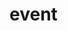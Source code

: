 # event
  <api-doc 
    :apifiles='{"files":[{"name":"protobuf/api/event.proto","description":"","package":"mesg.api","hasEnums":false,"hasExtensions":false,"hasMessages":true,"hasServices":true,"enums":[],"extensions":[],"messages":[{"name":"CreateEventRequest","longName":"CreateEventRequest","fullName":"mesg.api.CreateEventRequest","description":"CreateEventRequest defines request for execution update.","hasExtensions":false,"hasFields":true,"extensions":[],"fields":[{"name":"instanceHash","description":"instanceHash is hash of instance that can proceed an execution.","label":"","type":"bytes","longType":"bytes","fullType":"bytes","ismap":false,"defaultValue":""},{"name":"key","description":"key is the key of the event.","label":"","type":"string","longType":"string","fullType":"string","ismap":false,"defaultValue":""},{"name":"data","description":"data is the data for the event.","label":"","type":"Struct","longType":"mesg.protobuf.Struct","fullType":"mesg.protobuf.Struct","ismap":false,"defaultValue":""}]},{"name":"CreateEventResponse","longName":"CreateEventResponse","fullName":"mesg.api.CreateEventResponse","description":"CreateEventResponse defines response for execution update.","hasExtensions":false,"hasFields":true,"extensions":[],"fields":[{"name":"hash","description":"Hash represents event.","label":"","type":"bytes","longType":"bytes","fullType":"bytes","ismap":false,"defaultValue":""}]},{"name":"StreamEventRequest","longName":"StreamEventRequest","fullName":"mesg.api.StreamEventRequest","description":"StreamEventRequest defines request to retrieve a stream of events.","hasExtensions":false,"hasFields":true,"extensions":[],"fields":[{"name":"filter","description":"Filter used to filter a stream of events.","label":"","type":"Filter","longType":"StreamEventRequest.Filter","fullType":"mesg.api.StreamEventRequest.Filter","ismap":false,"defaultValue":""}]},{"name":"Filter","longName":"StreamEventRequest.Filter","fullName":"mesg.api.StreamEventRequest.Filter","description":"Filter contains filtering criteria.","hasExtensions":false,"hasFields":true,"extensions":[],"fields":[{"name":"hash","description":"hash to filter events.","label":"","type":"bytes","longType":"bytes","fullType":"bytes","ismap":false,"defaultValue":""},{"name":"instanceHash","description":"instance&rsquo;s hash to filter events.","label":"","type":"bytes","longType":"bytes","fullType":"bytes","ismap":false,"defaultValue":""},{"name":"key","description":"key is the key of the event.","label":"","type":"string","longType":"string","fullType":"string","ismap":false,"defaultValue":""}]}],"services":[{"name":"Event","longName":"Event","fullName":"mesg.api.Event","description":"This is the API to interact with the Events.\n\nThis API is a [gRPC](https://grpc.io/) API.\n\nThe source file of this API is hosted on [GitHub](https://github.com/mesg-foundation/engine/blob/master/protobuf/api/event.proto).","methods":[{"name":"Create","description":"Create creates event with data.","requestType":"CreateEventRequest","requestLongType":"CreateEventRequest","requestFullType":"mesg.api.CreateEventRequest","requestStreaming":false,"responseType":"CreateEventResponse","responseLongType":"CreateEventResponse","responseFullType":"mesg.api.CreateEventResponse","responseStreaming":false},{"name":"Stream","description":"Stream returns a stream of events that satisfy criteria\nspecified in a request.","requestType":"StreamEventRequest","requestLongType":"StreamEventRequest","requestFullType":"mesg.api.StreamEventRequest","requestStreaming":false,"responseType":"Event","responseLongType":".mesg.types.Event","responseFullType":"mesg.types.Event","responseStreaming":true}]}]}],"scalarValueTypes":[{"protoType":"double","notes":"","cppType":"double","csType":"double","goType":"float64","javaType":"double","phpType":"float","pythonType":"float","rubyType":"Float"},{"protoType":"float","notes":"","cppType":"float","csType":"float","goType":"float32","javaType":"float","phpType":"float","pythonType":"float","rubyType":"Float"},{"protoType":"int32","notes":"Uses variable-length encoding. Inefficient for encoding negative numbers – if your field is likely to have negative values, use sint32 instead.","cppType":"int32","csType":"int","goType":"int32","javaType":"int","phpType":"integer","pythonType":"int","rubyType":"Bignum or Fixnum (as required)"},{"protoType":"int64","notes":"Uses variable-length encoding. Inefficient for encoding negative numbers – if your field is likely to have negative values, use sint64 instead.","cppType":"int64","csType":"long","goType":"int64","javaType":"long","phpType":"integer/string","pythonType":"int/long","rubyType":"Bignum"},{"protoType":"uint32","notes":"Uses variable-length encoding.","cppType":"uint32","csType":"uint","goType":"uint32","javaType":"int","phpType":"integer","pythonType":"int/long","rubyType":"Bignum or Fixnum (as required)"},{"protoType":"uint64","notes":"Uses variable-length encoding.","cppType":"uint64","csType":"ulong","goType":"uint64","javaType":"long","phpType":"integer/string","pythonType":"int/long","rubyType":"Bignum or Fixnum (as required)"},{"protoType":"sint32","notes":"Uses variable-length encoding. Signed int value. These more efficiently encode negative numbers than regular int32s.","cppType":"int32","csType":"int","goType":"int32","javaType":"int","phpType":"integer","pythonType":"int","rubyType":"Bignum or Fixnum (as required)"},{"protoType":"sint64","notes":"Uses variable-length encoding. Signed int value. These more efficiently encode negative numbers than regular int64s.","cppType":"int64","csType":"long","goType":"int64","javaType":"long","phpType":"integer/string","pythonType":"int/long","rubyType":"Bignum"},{"protoType":"fixed32","notes":"Always four bytes. More efficient than uint32 if values are often greater than 2^28.","cppType":"uint32","csType":"uint","goType":"uint32","javaType":"int","phpType":"integer","pythonType":"int","rubyType":"Bignum or Fixnum (as required)"},{"protoType":"fixed64","notes":"Always eight bytes. More efficient than uint64 if values are often greater than 2^56.","cppType":"uint64","csType":"ulong","goType":"uint64","javaType":"long","phpType":"integer/string","pythonType":"int/long","rubyType":"Bignum"},{"protoType":"sfixed32","notes":"Always four bytes.","cppType":"int32","csType":"int","goType":"int32","javaType":"int","phpType":"integer","pythonType":"int","rubyType":"Bignum or Fixnum (as required)"},{"protoType":"sfixed64","notes":"Always eight bytes.","cppType":"int64","csType":"long","goType":"int64","javaType":"long","phpType":"integer/string","pythonType":"int/long","rubyType":"Bignum"},{"protoType":"bool","notes":"","cppType":"bool","csType":"bool","goType":"bool","javaType":"boolean","phpType":"boolean","pythonType":"boolean","rubyType":"TrueClass/FalseClass"},{"protoType":"string","notes":"A string must always contain UTF-8 encoded or 7-bit ASCII text.","cppType":"string","csType":"string","goType":"string","javaType":"String","phpType":"string","pythonType":"str/unicode","rubyType":"String (UTF-8)"},{"protoType":"bytes","notes":"May contain any arbitrary sequence of bytes.","cppType":"string","csType":"ByteString","goType":"[]byte","javaType":"ByteString","phpType":"string","pythonType":"str","rubyType":"String (ASCII-8BIT)"}]}'
    :typefiles='{"files":[{"name":"protobuf/types/event.proto","description":"","package":"mesg.types","hasEnums":false,"hasExtensions":false,"hasMessages":true,"hasServices":false,"enums":[],"extensions":[],"messages":[{"name":"Event","longName":"Event","fullName":"mesg.types.Event","description":"Event represents a single event run in engine.","hasExtensions":false,"hasFields":true,"extensions":[],"fields":[{"name":"hash","description":"Hash is a unique hash to identify event.","label":"","type":"bytes","longType":"bytes","fullType":"bytes","ismap":false,"defaultValue":""},{"name":"instanceHash","description":"instanceHash is hash of instance that can proceed an execution.","label":"","type":"bytes","longType":"bytes","fullType":"bytes","ismap":false,"defaultValue":""},{"name":"key","description":"key is the key of the event.","label":"","type":"string","longType":"string","fullType":"string","ismap":false,"defaultValue":""},{"name":"data","description":"data is the data for the event.","label":"","type":"Struct","longType":"mesg.protobuf.Struct","fullType":"mesg.protobuf.Struct","ismap":false,"defaultValue":""}]}],"services":[]}],"scalarValueTypes":[{"protoType":"double","notes":"","cppType":"double","csType":"double","goType":"float64","javaType":"double","phpType":"float","pythonType":"float","rubyType":"Float"},{"protoType":"float","notes":"","cppType":"float","csType":"float","goType":"float32","javaType":"float","phpType":"float","pythonType":"float","rubyType":"Float"},{"protoType":"int32","notes":"Uses variable-length encoding. Inefficient for encoding negative numbers – if your field is likely to have negative values, use sint32 instead.","cppType":"int32","csType":"int","goType":"int32","javaType":"int","phpType":"integer","pythonType":"int","rubyType":"Bignum or Fixnum (as required)"},{"protoType":"int64","notes":"Uses variable-length encoding. Inefficient for encoding negative numbers – if your field is likely to have negative values, use sint64 instead.","cppType":"int64","csType":"long","goType":"int64","javaType":"long","phpType":"integer/string","pythonType":"int/long","rubyType":"Bignum"},{"protoType":"uint32","notes":"Uses variable-length encoding.","cppType":"uint32","csType":"uint","goType":"uint32","javaType":"int","phpType":"integer","pythonType":"int/long","rubyType":"Bignum or Fixnum (as required)"},{"protoType":"uint64","notes":"Uses variable-length encoding.","cppType":"uint64","csType":"ulong","goType":"uint64","javaType":"long","phpType":"integer/string","pythonType":"int/long","rubyType":"Bignum or Fixnum (as required)"},{"protoType":"sint32","notes":"Uses variable-length encoding. Signed int value. These more efficiently encode negative numbers than regular int32s.","cppType":"int32","csType":"int","goType":"int32","javaType":"int","phpType":"integer","pythonType":"int","rubyType":"Bignum or Fixnum (as required)"},{"protoType":"sint64","notes":"Uses variable-length encoding. Signed int value. These more efficiently encode negative numbers than regular int64s.","cppType":"int64","csType":"long","goType":"int64","javaType":"long","phpType":"integer/string","pythonType":"int/long","rubyType":"Bignum"},{"protoType":"fixed32","notes":"Always four bytes. More efficient than uint32 if values are often greater than 2^28.","cppType":"uint32","csType":"uint","goType":"uint32","javaType":"int","phpType":"integer","pythonType":"int","rubyType":"Bignum or Fixnum (as required)"},{"protoType":"fixed64","notes":"Always eight bytes. More efficient than uint64 if values are often greater than 2^56.","cppType":"uint64","csType":"ulong","goType":"uint64","javaType":"long","phpType":"integer/string","pythonType":"int/long","rubyType":"Bignum"},{"protoType":"sfixed32","notes":"Always four bytes.","cppType":"int32","csType":"int","goType":"int32","javaType":"int","phpType":"integer","pythonType":"int","rubyType":"Bignum or Fixnum (as required)"},{"protoType":"sfixed64","notes":"Always eight bytes.","cppType":"int64","csType":"long","goType":"int64","javaType":"long","phpType":"integer/string","pythonType":"int/long","rubyType":"Bignum"},{"protoType":"bool","notes":"","cppType":"bool","csType":"bool","goType":"bool","javaType":"boolean","phpType":"boolean","pythonType":"boolean","rubyType":"TrueClass/FalseClass"},{"protoType":"string","notes":"A string must always contain UTF-8 encoded or 7-bit ASCII text.","cppType":"string","csType":"string","goType":"string","javaType":"String","phpType":"string","pythonType":"str/unicode","rubyType":"String (UTF-8)"},{"protoType":"bytes","notes":"May contain any arbitrary sequence of bytes.","cppType":"string","csType":"ByteString","goType":"[]byte","javaType":"ByteString","phpType":"string","pythonType":"str","rubyType":"String (ASCII-8BIT)"}]}'
  />
